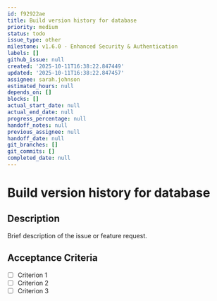 ```yaml
---
id: f92922ae
title: Build version history for database
priority: medium
status: todo
issue_type: other
milestone: v1.6.0 - Enhanced Security & Authentication
labels: []
github_issue: null
created: '2025-10-11T16:38:22.847449'
updated: '2025-10-11T16:38:22.847457'
assignee: sarah.johnson
estimated_hours: null
depends_on: []
blocks: []
actual_start_date: null
actual_end_date: null
progress_percentage: null
handoff_notes: null
previous_assignee: null
handoff_date: null
git_branches: []
git_commits: []
completed_date: null
---
```


# Build version history for database

## Description

Brief description of the issue or feature request.

## Acceptance Criteria

- [ ] Criterion 1
- [ ] Criterion 2
- [ ] Criterion 3